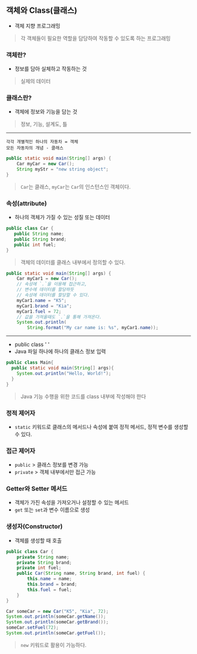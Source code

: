 ## 객체와 Class(클래스)
- 객체 지향 프로그래밍
>각 객체들이 필요한 역할을 담당하여 작동할 수 있도록 하는 프로그래밍
### 객체란?
- 정보를 담아 실체하고 작동하는 것
> 실제의 데이터
### 클래스란?
- 객체에 정보와 기능을 담는 것
>정보, 기능, 설계도, 틀
---
```
각각 개별적인 하나의 자동차 = 객체
모든 자동차의 개념 - 클래스
```
```Java
public static void main(String[] args) {
    Car myCar = new Car();
    String myStr = "new string object";
}
```
> `Car`는 클래스, `myCar`는 `Car`의 인스턴스인 객체이다.
### 속성(attribute)
 - 하나의 객체가 가질 수 있는 성질 또는 데이터
 ```Java
public class Car {
    public String name;
    public String brand;
    public int fuel;
}
```
> 객체의 데이터를 클래스 내부에서 정의할 수 있다.
```Java
public static void main(String[] args) {
    Car myCar1 = new Car();
    // 속성에 `.`을 이용해 접근하고,
    // 변수에 데이터를 할당하듯
    // 속성에 데이터를 할당할 수 있다.
    myCar1.name = "K5";
    myCar1.brand = "Kia";
    myCar1.fuel = 72;
    // 값을 가져올때도 `.`을 통해 가져온다.
    System.out.println(
        String.format("My car name is: %s", myCar1.name));
```

-----
- public class '   '
- Java 파일 하나에 하나의 클래스 정보 입력
```Java
public class Main{
  public static void main(String[] args){
    System.out.println("Hello, World!");
  }
}
```
> Java 기능 수행을 위한 코드를 class 내부에 작성해야 한다

### 정적 제어자
- `static` 키워드로 클래스의 메서드나 속성에 붙여 정적 메서드, 정적 변수를 생성할 수 있다.

### 접근 제어자
- `public` > 클래스 정보를 변경 가능
- `private` > 객체 내부에서만 접근 가능

### Getter와 Setter 메서드
- 객체가 가진 속성을 가져오거나 설정할 수 있는 메서드
- `get` 또는 `set`과 변수 이름으로 생성

### 생성자(Constructor)
- 객체를 생성할 때 호출
```Java
public class Car {
    private String name;
    private String brand;
    private int fuel;
    public Car(String name, String brand, int fuel) {
        this.name = name;
        this.brand = brand;
        this.fuel = fuel;
    }
}
```
```java
Car someCar = new Car("K5", "Kia", 72);
System.out.println(someCar.getName());
System.out.println(someCar.getBrand());
someCar.setFuel(72);
System.out.println(someCar.getFuel());
```
> `new` 키워드로 활용이 가능하다.
